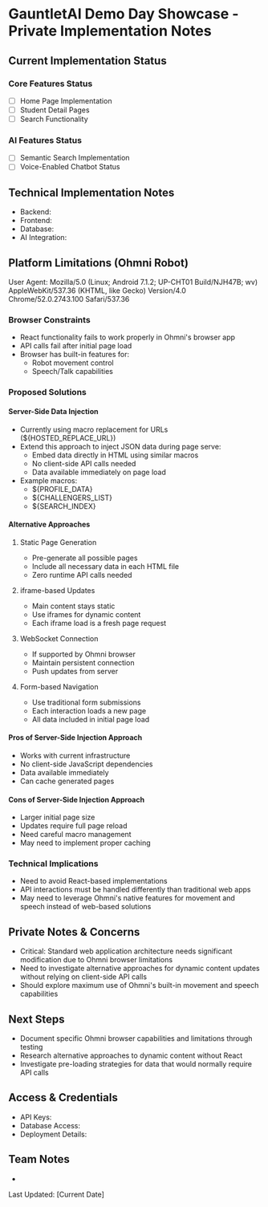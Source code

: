 # GauntletAI Demo Day Showcase - Private Implementation Notes





## Current Implementation Status

### Core Features Status
- [ ] Home Page Implementation
- [ ] Student Detail Pages
- [ ] Search Functionality

### AI Features Status
- [ ] Semantic Search Implementation
- [ ] Voice-Enabled Chatbot Status

## Technical Implementation Notes
- Backend: 
- Frontend:
- Database:
- AI Integration:

## Platform Limitations (Ohmni Robot)

User Agent: Mozilla/5.0 (Linux; Android 7.1.2; UP-CHT01 Build/NJH47B; wv) AppleWebKit/537.36 (KHTML, like Gecko) Version/4.0 Chrome/52.0.2743.100 Safari/537.36

### Browser Constraints
- React functionality fails to work properly in Ohmni's browser app
- API calls fail after initial page load
- Browser has built-in features for:
  - Robot movement control
  - Speech/Talk capabilities

### Proposed Solutions

#### Server-Side Data Injection
- Currently using macro replacement for URLs (${HOSTED_REPLACE_URL})
- Extend this approach to inject JSON data during page serve:
  - Embed data directly in HTML using similar macros
  - No client-side API calls needed
  - Data available immediately on page load
- Example macros:
  - ${PROFILE_DATA}
  - ${CHALLENGERS_LIST}
  - ${SEARCH_INDEX}

#### Alternative Approaches
1. Static Page Generation
   - Pre-generate all possible pages
   - Include all necessary data in each HTML file
   - Zero runtime API calls needed

2. iframe-based Updates
   - Main content stays static
   - Use iframes for dynamic content
   - Each iframe load is a fresh page request

3. WebSocket Connection
   - If supported by Ohmni browser
   - Maintain persistent connection
   - Push updates from server

4. Form-based Navigation
   - Use traditional form submissions
   - Each interaction loads a new page
   - All data included in initial page load

#### Pros of Server-Side Injection Approach
- Works with current infrastructure
- No client-side JavaScript dependencies
- Data available immediately
- Can cache generated pages

#### Cons of Server-Side Injection Approach
- Larger initial page size
- Updates require full page reload
- Need careful macro management
- May need to implement proper caching

### Technical Implications
- Need to avoid React-based implementations
- API interactions must be handled differently than traditional web apps
- May need to leverage Ohmni's native features for movement and speech instead of web-based solutions

## Private Notes & Concerns
- Critical: Standard web application architecture needs significant modification due to Ohmni browser limitations
- Need to investigate alternative approaches for dynamic content updates without relying on client-side API calls
- Should explore maximum use of Ohmni's built-in movement and speech capabilities

## Next Steps
- Document specific Ohmni browser capabilities and limitations through testing
- Research alternative approaches to dynamic content without React
- Investigate pre-loading strategies for data that would normally require API calls

## Access & Credentials
- API Keys:
- Database Access:
- Deployment Details:

## Team Notes
-

Last Updated: [Current Date] 